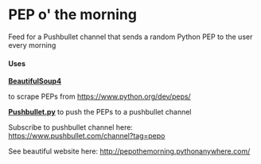 # PEP o' the morning
Feed for a Pushbullet channel that sends a random Python PEP to the user every morning

#### Uses

[**BeautifulSoup4**](https://www.crummy.com/software/BeautifulSoup/bs4/doc/)

to scrape PEPs from https://www.python.org/dev/peps/

[**Pushbullet.py**](https://github.com/randomchars/pushbullet.py) to push the PEPs to a pushbullet channel

Subscribe to pushbullet channel here: https://www.pushbullet.com/channel?tag=pepo

See beautiful website here:
http://pepothemorning.pythonanywhere.com/
